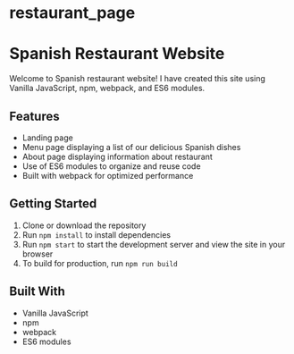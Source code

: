 # restaurant_page

# Spanish Restaurant Website

Welcome to  Spanish restaurant website! I have created this site using Vanilla JavaScript, npm, webpack, and ES6 modules.

## Features
- Landing page
- Menu page displaying a list of our delicious Spanish dishes
- About page displaying information about restaurant
- Use of ES6 modules to organize and reuse code
- Built with webpack for optimized performance

## Getting Started
1. Clone or download the repository
2. Run `npm install` to install dependencies
3. Run `npm start` to start the development server and view the site in your browser
4. To build for production, run `npm run build`

## Built With
- Vanilla JavaScript
- npm
- webpack
- ES6 modules


